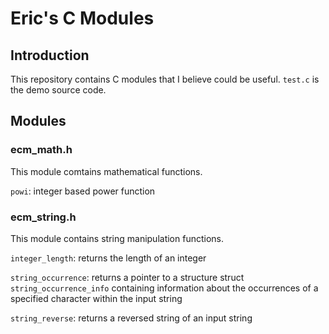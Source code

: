# Eric's C Modules

## Introduction

This repository contains C modules that I believe could be useful. `test.c` is the demo source code.

## Modules

### ecm_math.h

This module comtains mathematical functions.

`powi`: integer based power function

### ecm_string.h

This module contains string manipulation functions.

`integer_length`: returns the length of an integer

`string_occurrence`: returns a pointer to a structure struct `string_occurrence_info` containing information about the occurrences of a specified character within the input string

`string_reverse`: returns a reversed string of an input string
